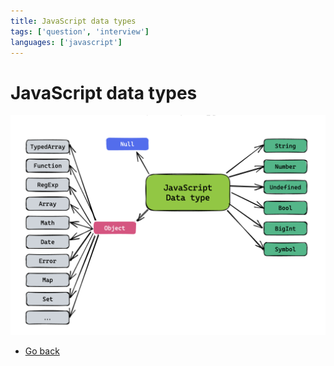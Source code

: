 ```yaml
---
title: JavaScript data types
tags: ['question', 'interview']
languages: ['javascript']
---
```

# JavaScript data types

![JavaScript data types](https://raw.githubusercontent.com/AndersDeath/holy-theory/main/images/javascript-data-types.png)

* [Go back](../readme.md)